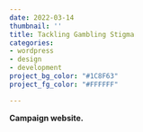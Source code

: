 ```yaml
---
date: 2022-03-14
thumbnail: ''
title: Tackling Gambling Stigma
categories:
- wordpress
- design
- development
project_bg_color: "#1C8F63"
project_fg_color: "#FFFFFF"

---
```

**Campaign website.**